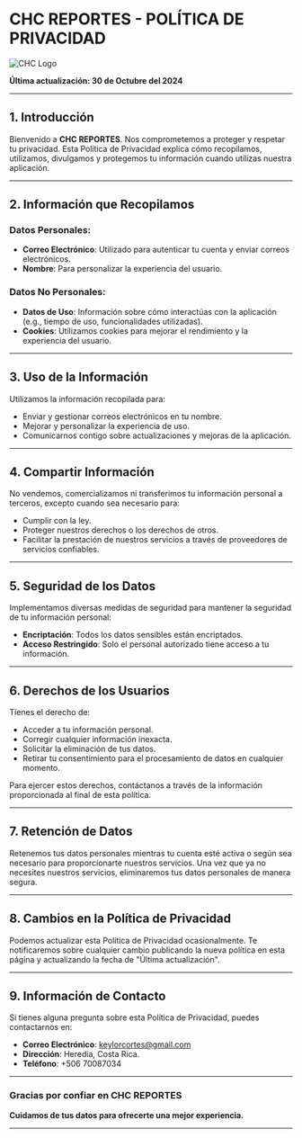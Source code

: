# CHC REPORTES - POLÍTICA DE PRIVACIDAD

![CHC Logo](https://via.placeholder.com/150) <!-- Reemplaza el enlace con la URL de tu logo -->

**Última actualización: 30 de Octubre del 2024**

---

## 1. Introducción
Bienvenido a **CHC REPORTES**. Nos comprometemos a proteger y respetar tu privacidad. Esta Política de Privacidad explica cómo recopilamos, utilizamos, divulgamos y protegemos tu información cuando utilizas nuestra aplicación.

---

## 2. Información que Recopilamos

### Datos Personales:
- **Correo Electrónico**: Utilizado para autenticar tu cuenta y enviar correos electrónicos.
- **Nombre**: Para personalizar la experiencia del usuario.

### Datos No Personales:
- **Datos de Uso**: Información sobre cómo interactúas con la aplicación (e.g., tiempo de uso, funcionalidades utilizadas).
- **Cookies**: Utilizamos cookies para mejorar el rendimiento y la experiencia del usuario.

---

## 3. Uso de la Información
Utilizamos la información recopilada para:
- Enviar y gestionar correos electrónicos en tu nombre.
- Mejorar y personalizar la experiencia de uso.
- Comunicarnos contigo sobre actualizaciones y mejoras de la aplicación.

---

## 4. Compartir Información
No vendemos, comercializamos ni transferimos tu información personal a terceros, excepto cuando sea necesario para:
- Cumplir con la ley.
- Proteger nuestros derechos o los derechos de otros.
- Facilitar la prestación de nuestros servicios a través de proveedores de servicios confiables.

---

## 5. Seguridad de los Datos
Implementamos diversas medidas de seguridad para mantener la seguridad de tu información personal:
- **Encriptación**: Todos los datos sensibles están encriptados.
- **Acceso Restringido**: Solo el personal autorizado tiene acceso a tu información.

---

## 6. Derechos de los Usuarios
Tienes el derecho de:
- Acceder a tu información personal.
- Corregir cualquier información inexacta.
- Solicitar la eliminación de tus datos.
- Retirar tu consentimiento para el procesamiento de datos en cualquier momento.

Para ejercer estos derechos, contáctanos a través de la información proporcionada al final de esta política.

---

## 7. Retención de Datos
Retenemos tus datos personales mientras tu cuenta esté activa o según sea necesario para proporcionarte nuestros servicios. Una vez que ya no necesites nuestros servicios, eliminaremos tus datos personales de manera segura.

---

## 8. Cambios en la Política de Privacidad
Podemos actualizar esta Política de Privacidad ocasionalmente. Te notificaremos sobre cualquier cambio publicando la nueva política en esta página y actualizando la fecha de "Última actualización".

---

## 9. Información de Contacto

Si tienes alguna pregunta sobre esta Política de Privacidad, puedes contactarnos en:

- **Correo Electrónico**: [keylorcortes@gmail.com](mailto:keylorcortes@gmail.com)
- **Dirección**: Heredia, Costa Rica.
- **Teléfono**: +506 70087034

---

### Gracias por confiar en CHC REPORTES
**Cuidamos de tus datos para ofrecerte una mejor experiencia.**

---

